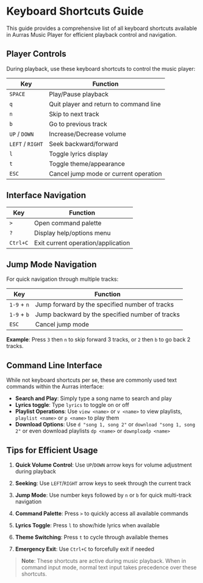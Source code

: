 # Keyboard Shortcuts Guide

This guide provides a comprehensive list of all keyboard shortcuts available in Aurras Music Player for efficient playback control and navigation.

## Player Controls

During playback, use these keyboard shortcuts to control the music player:

| Key             | Function                           |
| --------------- | ---------------------------------- |
| `SPACE`         | Play/Pause playback                |
| `q`             | Quit player and return to command line |
| `n`             | Skip to next track                 |
| `b`             | Go to previous track               |
| `UP` / `DOWN`   | Increase/Decrease volume           |
| `LEFT` / `RIGHT`| Seek backward/forward              |
| `l`             | Toggle lyrics display              |
| `t`             | Toggle theme/appearance            |
| `ESC`           | Cancel jump mode or current operation |

## Interface Navigation

| Key      | Function                           |
| -------- | ---------------------------------- |
| `>`      | Open command palette               |
| `?`      | Display help/options menu          |
| `Ctrl+C` | Exit current operation/application |

## Jump Mode Navigation

For quick navigation through multiple tracks:

| Key              | Function                                  |
| ---------------- | ----------------------------------------- |
| `1-9` + `n`      | Jump forward by the specified number of tracks |
| `1-9` + `b`      | Jump backward by the specified number of tracks |
| `ESC`            | Cancel jump mode                          |

**Example**: Press `3` then `n` to skip forward 3 tracks, or `2` then `b` to go back 2 tracks.

## Command Line Interface

While not keyboard shortcuts per se, these are commonly used text commands within the Aurras interface:

- **Search and Play**: Simply type a song name to search and play
- **Lyrics toggle**: Type `lyrics` to toggle on or off
- **Playlist Operations**: Use `view <name>` or `v <name>` to view playlists, `playlist <name>` or `p <name>` to play them
- **Download Options**: Use `d "song 1, song 2"` or `download "song 1, song 2"` or even download playlists `dp <name>` or `downploadp <name>`

## Tips for Efficient Usage

1. **Quick Volume Control**: Use `UP`/`DOWN` arrow keys for volume adjustment during playback

2. **Seeking**: Use `LEFT`/`RIGHT` arrow keys to seek through the current track

3. **Jump Mode**: Use number keys followed by `n` or `b` for quick multi-track navigation

4. **Command Palette**: Press `>` to quickly access all available commands

5. **Lyrics Toggle**: Press `l` to show/hide lyrics when available

6. **Theme Switching**: Press `t` to cycle through available themes

7. **Emergency Exit**: Use `Ctrl+C` to forcefully exit if needed

> **Note**: These shortcuts are active during music playback. When in command input mode, normal text input takes precedence over these shortcuts.

